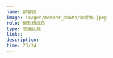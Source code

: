 ```yaml
---
name: 邵睿初
image: images/member_photo/邵睿初.jpeg
role: 嵌软组成员
type: 普通队员
links:
description:
time: 23/24
---
```

